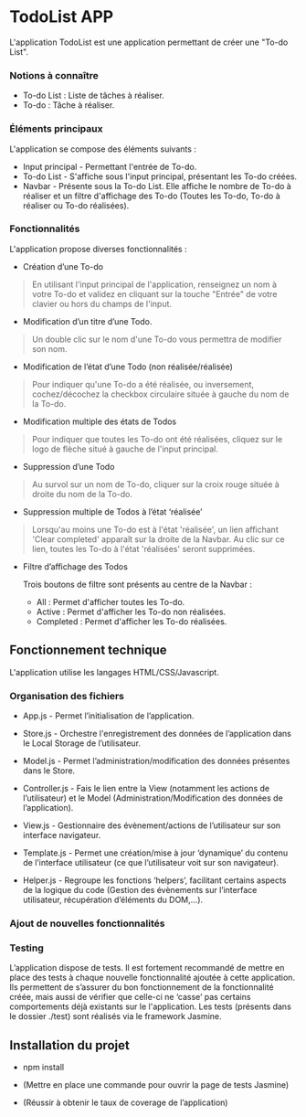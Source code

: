 TodoList APP
============

  L'application TodoList est une application permettant de créer une "To-do List".
  ### Notions à connaître

  * To-do List : Liste de tâches à réaliser.
  * To-do : Tâche à réaliser.
  ### Éléments principaux

  L'application se compose des éléments suivants :
  * Input principal - Permettant l'entrée de To-do.
  * To-do List - S'affiche sous l'input principal, présentant les To-do créées.
  * Navbar - Présente sous la To-do List. Elle affiche le nombre de To-do à réaliser et un filtre d'affichage des To-do (Toutes les To-do, To-do à réaliser ou To-do réalisées).
  ### Fonctionnalités

  L'application propose diverses fonctionnalités :

  * Création d’une To-do
  > En utilisant l'input principal de l'application, renseignez un nom à votre To-do et validez en cliquant sur la touche "Entrée" de votre clavier ou hors du champs de l'input.

  * Modification d’un titre d’une Todo.
  > Un double clic sur le nom d'une To-do vous permettra de modifier son nom.

  * Modification de l’état d’une Todo (non réalisée/réalisée)
  > Pour indiquer qu'une To-do a été réalisée, ou inversement, cochez/décochez la checkbox circulaire située à gauche du nom de la To-do.

  * Modification multiple des états de Todos
  > Pour indiquer que toutes les To-do ont été réalisées, cliquez sur le logo de flèche situé à gauche de l'input principal.

  * Suppression d’une Todo
  > Au survol sur un nom de To-do, cliquer sur la croix rouge située à droite du nom de la To-do.

  * Suppression multiple de Todos à l’état ‘réalisée’
  > Lorsqu'au moins une To-do est à l'état 'réalisée', un lien affichant 'Clear completed' apparaît sur la droite de la Navbar. Au clic sur ce lien, toutes les To-do à l'état 'réalisées' seront supprimées.

  * Filtre d’affichage des Todos

    Trois boutons de filtre sont présents au centre de la Navbar :
    - All : Permet d'afficher toutes les To-do.
    - Active : Permet d'afficher les To-do non réalisées.
    - Completed : Permet d'afficher les To-do réalisées.

Fonctionnement technique
------------------------

  L'application utilise les langages HTML/CSS/Javascript.

  ### Organisation des fichiers
    
  - App.js - Permet l’initialisation de l’application.

  - Store.js - Orchestre l'enregistrement des données de l’application dans le Local Storage de l’utilisateur.
    
  - Model.js - Permet l’administration/modification des données présentes dans le Store.
    
  - Controller.js - Fais le lien entre la View (notamment les actions de l’utilisateur) et le Model (Administration/Modification des données de l’application).
    
  - View.js - Gestionnaire des évènement/actions de l’utilisateur sur son interface navigateur.
    
  - Template.js - Permet une création/mise à jour ‘dynamique’ du contenu de l’interface utilisateur (ce que l’utilisateur voit sur son navigateur).
    
  - Helper.js - Regroupe les fonctions ‘helpers’, facilitant certains aspects de la logique du code (Gestion des évènements sur l’interface utilisateur, récupération d’éléments du DOM,…).

  ### Ajout de nouvelles fonctionnalités

  

  ### Testing

  L’application dispose de tests. Il est fortement recommandé de mettre en place des tests à chaque nouvelle fonctionnalité ajoutée à cette application. Ils permettent de s’assurer du bon fonctionnement de la fonctionnalité créée, mais aussi de vérifier que celle-ci ne ‘casse’ pas certains comportements déjà existants sur le l'application.
  Les tests (présents dans le dossier ./test) sont réalisés via le framework Jasmine.


Installation du projet
----------------------

  - npm install

  - (Mettre en place une commande pour ouvrir la page de tests Jasmine)

  - (Réussir à obtenir le taux de coverage de l’application)